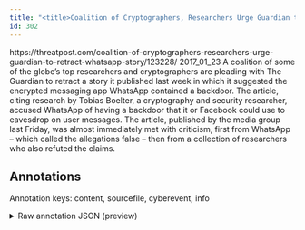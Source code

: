 ```yaml
---
title: "<title>Coalition of Cryptographers, Researchers Urge Guardian to Retract WhatsApp Story | Threatpost | The first stop for security news</tit"
id: 302
---
```


<title>Coalition of Cryptographers, Researchers Urge Guardian to Retract WhatsApp Story | Threatpost | The first stop for security news</title>
<source> https://threatpost.com/coalition-of-cryptographers-researchers-urge-guardian-to-retract-whatsapp-story/123228/ </source>
<date> 2017_01_23 </date>
<text>
A coalition of some of the globe’s top researchers and cryptographers are pleading with The Guardian to retract a story it published last week in which it suggested the encrypted messaging app WhatsApp contained a backdoor.
The article, citing research by Tobias Boelter, a cryptography and security researcher, accused WhatsApp of having a backdoor    that it or Facebook could use to eavesdrop on user messages.
The article, published by the media group last Friday, was almost immediately met with criticism, first from WhatsApp – which called the allegations false – then from a collection of researchers who also refuted the claims.
</text>



## Annotations

Annotation keys: content, sourcefile, cyberevent, info

<details>
<summary>Raw annotation JSON (preview)</summary>

```json
{
  "content": "A coalition of some of the globe\u2019s top researchers and cryptographers are pleading with The Guardian to retract a story it published last week in which it suggested the encrypted messaging app WhatsApp contained a backdoor. The article, citing research by Tobias Boelter, a cryptography and security researcher, accused WhatsApp of\u00a0having a backdoor    that it or Facebook could use to eavesdrop on user messages. The article, published by the media group last Friday, was almost immediately met with criticism, first from WhatsApp \u2013 which called the allegations false \u2013 then from a collection of researchers who also refuted the claims.",
  "sourcefile": "302.txt",
  "cyberevent": {
    "hopper": [
      {
        "index": 0,
        "relation": "Same",
        "events": [
          {
            "index": "E6",
            "type": "Vulnerability-related",
            "realis": "Actual",
            "nugget": {
              "startOffset": 155,
              "index": "T23",
              "endOffset": 164,
              "text": "suggested"
            },
            "argument": [
              {
                "index": "T1",
                "external_reference": {
                  "wikidataid": "Q38"
                },
                "endOffset": 154,
                "role": {
                  "type": "Discoverer"
                },
                "text": "it",
                "startOffset": 152,
                "type": "Organization"
              },
              {
                "index": "T8",
                "external_reference": {
                  "wikidataid": "Q1049511"
                },
                "endOffset": 201,
                "role": {
                  "type": "Vulnerable_System"
                },
                "text": "the encrypted messaging app WhatsApp",
                "startOffset": 165,
                "type": "Software"
              },
              {
                "index": "T4",
                "text": "a backdoor",
                "endOffset": 222,
                "role": {
                  "type": "Vulnerability"
                },
                "startOffset": 212,
                "type": "Vulnerability"
              }
            ],
            "subtype": "DiscoverVulnerability"
          },
          {
            "index": "E2",
            "type": "Vulnerability-related",
            "realis": "Actual",
            "nugget": {
              "startOffset": 312,
              "index": "T6",
              "endOffset": 319,
              "text": "accused"
            },
            "argument": [
              {
                "index": "T7",
                "external_reference": {
                  "wikidataid": "Q1049511"
                },
                "endOffset": 328,
                "role": {
                  "type": "Vulnerable_System"
                },
                "text": "WhatsApp",
                "startOffset": 320,
                "type": "Software"
              },
              {
                "index": "T9",
                "text": "a backdoor",
                "endOffset": 349,
                "role": {
                  "type": "Vulnerability"
                },
                "startOffset": 339,
                "type": "Vulnerability"
              },
              {
                "index": "T5",
                "external_reference": {
                  "dbpediaURI": "http://dbpedia.org/resource/Animorphs"
                },
                "endOffset": 270,
                "role": {
                  "type": "Discoverer"
                },
                "text": "Tobias Boelter",
                "startOffset": 256,
                "type": "Person"
              },
              {
                "index": "T10",
                "text": "eavesdrop on user messages",
                "endOffset": 412,
                "role": {
                  "CAPEC-Meta": "Privilege Abuse",
                  "type": "Capabilities",
         
```
</details>
